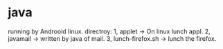 # java
running by Androoid linux.
directroy:
1, applet -> On linux lunch appl.
2, javamail -> written by java of mail.
3, lunch-firefox.sh -> lunch the firefox. 
